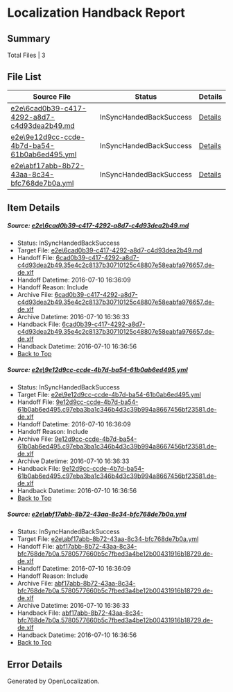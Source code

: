 # <a name='report-top'></a> Localization Handback Report

## Summary
 Total Files | 3

## File List
 Source File | Status | Details 
 ----------- | ------ | ------- 
 [e2e\6cad0b39-c417-4292-a8d7-c4d93dea2b49.md](https://github.com/OpenLocalizationTestOrg/oltest/blob/1c9eeb20aee5d4e5fb5a4757c4c401bfd83326c4/e2e/6cad0b39-c417-4292-a8d7-c4d93dea2b49.md) | InSyncHandedBackSuccess | [Details](#04fa9bf87b91c7d066c73e8a57243f86b52c8e7a1)
 [e2e\9e12d9cc-ccde-4b7d-ba54-61b0ab6ed495.yml](https://github.com/OpenLocalizationTestOrg/oltest/blob/1c9eeb20aee5d4e5fb5a4757c4c401bfd83326c4/e2e/9e12d9cc-ccde-4b7d-ba54-61b0ab6ed495.yml) | InSyncHandedBackSuccess | [Details](#6aff7aa24cee48849abdd0fd2542d653b27b2bb93)
 [e2e\abf17abb-8b72-43aa-8c34-bfc768de7b0a.yml](https://github.com/OpenLocalizationTestOrg/oltest/blob/1c9eeb20aee5d4e5fb5a4757c4c401bfd83326c4/e2e/abf17abb-8b72-43aa-8c34-bfc768de7b0a.yml) | InSyncHandedBackSuccess | [Details](#b075af9fa83a1d465fe6743592fe77b8adeeb3164)

## Item Details
##### <a name='04fa9bf87b91c7d066c73e8a57243f86b52c8e7a1'></a> Source: [e2e\6cad0b39-c417-4292-a8d7-c4d93dea2b49.md](https://github.com/OpenLocalizationTestOrg/oltest/blob/1c9eeb20aee5d4e5fb5a4757c4c401bfd83326c4/e2e/6cad0b39-c417-4292-a8d7-c4d93dea2b49.md)
* Status: InSyncHandedBackSuccess
* Target File: [e2e\6cad0b39-c417-4292-a8d7-c4d93dea2b49.md](https://github.com/OpenLocalizationTestOrg/oltest-dede-fly/blob/cbd31ef96e5b9132763920918c5b3bbf454a1b32/e2e/6cad0b39-c417-4292-a8d7-c4d93dea2b49.md)
* Handoff File: [6cad0b39-c417-4292-a8d7-c4d93dea2b49.35e4c2c8137b30710125c48807e58eabfa976657.de-de.xlf](https://github.com/OpenLocalizationTestOrg/olhandoff-e2e/blob/7749b8e1794a3b9a6635b0059d81a1908f9d6ae9/ol-handoff/OpenLocalizationTestOrg/oltest-dede-fly/ci/ht/6cad0b39-c417-4292-a8d7-c4d93dea2b49.35e4c2c8137b30710125c48807e58eabfa976657.de-de.xlf)
* Handoff Datetime: 2016-07-10 16:36:09
* Handoff Reason: Include
* Archive File: [6cad0b39-c417-4292-a8d7-c4d93dea2b49.35e4c2c8137b30710125c48807e58eabfa976657.de-de.xlf](https://github.com/OpenLocalizationTestOrg/olhandoff-e2e/blob/4b7633a70c9c1f2f3b23167228c36c54185bf015/ol-archive/OpenLocalizationTestOrg/oltest-dede-fly/ci/ht/6cad0b39-c417-4292-a8d7-c4d93dea2b49.35e4c2c8137b30710125c48807e58eabfa976657.de-de.xlf)
* Archive Datetime: 2016-07-10 16:36:33
* Handback File: [6cad0b39-c417-4292-a8d7-c4d93dea2b49.35e4c2c8137b30710125c48807e58eabfa976657.de-de.xlf](https://github.com/OpenLocalizationTestOrg/olhandback-e2e/blob/c8bff3cd63282c9ecc8ec03dfb4a57d0c71001eb/ol-handback/OpenLocalizationTestOrg/oltest-dede-fly/ci/ht/6cad0b39-c417-4292-a8d7-c4d93dea2b49.35e4c2c8137b30710125c48807e58eabfa976657.de-de.xlf)
* Handback Datetime: 2016-07-10 16:36:56
* [Back to Top](#report-top)

##### <a name='6aff7aa24cee48849abdd0fd2542d653b27b2bb93'></a> Source: [e2e\9e12d9cc-ccde-4b7d-ba54-61b0ab6ed495.yml](https://github.com/OpenLocalizationTestOrg/oltest/blob/1c9eeb20aee5d4e5fb5a4757c4c401bfd83326c4/e2e/9e12d9cc-ccde-4b7d-ba54-61b0ab6ed495.yml)
* Status: InSyncHandedBackSuccess
* Target File: [e2e\9e12d9cc-ccde-4b7d-ba54-61b0ab6ed495.yml](https://github.com/OpenLocalizationTestOrg/oltest-dede-fly/blob/cbd31ef96e5b9132763920918c5b3bbf454a1b32/e2e/9e12d9cc-ccde-4b7d-ba54-61b0ab6ed495.yml)
* Handoff File: [9e12d9cc-ccde-4b7d-ba54-61b0ab6ed495.c97eba3ba1c346b4d3c39b994a8667456bf23581.de-de.xlf](https://github.com/OpenLocalizationTestOrg/olhandoff-e2e/blob/7749b8e1794a3b9a6635b0059d81a1908f9d6ae9/ol-handoff/OpenLocalizationTestOrg/oltest-dede-fly/ci/ht/9e12d9cc-ccde-4b7d-ba54-61b0ab6ed495.c97eba3ba1c346b4d3c39b994a8667456bf23581.de-de.xlf)
* Handoff Datetime: 2016-07-10 16:36:09
* Handoff Reason: Include
* Archive File: [9e12d9cc-ccde-4b7d-ba54-61b0ab6ed495.c97eba3ba1c346b4d3c39b994a8667456bf23581.de-de.xlf](https://github.com/OpenLocalizationTestOrg/olhandoff-e2e/blob/4b7633a70c9c1f2f3b23167228c36c54185bf015/ol-archive/OpenLocalizationTestOrg/oltest-dede-fly/ci/ht/9e12d9cc-ccde-4b7d-ba54-61b0ab6ed495.c97eba3ba1c346b4d3c39b994a8667456bf23581.de-de.xlf)
* Archive Datetime: 2016-07-10 16:36:33
* Handback File: [9e12d9cc-ccde-4b7d-ba54-61b0ab6ed495.c97eba3ba1c346b4d3c39b994a8667456bf23581.de-de.xlf](https://github.com/OpenLocalizationTestOrg/olhandback-e2e/blob/c8bff3cd63282c9ecc8ec03dfb4a57d0c71001eb/ol-handback/OpenLocalizationTestOrg/oltest-dede-fly/ci/ht/9e12d9cc-ccde-4b7d-ba54-61b0ab6ed495.c97eba3ba1c346b4d3c39b994a8667456bf23581.de-de.xlf)
* Handback Datetime: 2016-07-10 16:36:56
* [Back to Top](#report-top)

##### <a name='b075af9fa83a1d465fe6743592fe77b8adeeb3164'></a> Source: [e2e\abf17abb-8b72-43aa-8c34-bfc768de7b0a.yml](https://github.com/OpenLocalizationTestOrg/oltest/blob/1c9eeb20aee5d4e5fb5a4757c4c401bfd83326c4/e2e/abf17abb-8b72-43aa-8c34-bfc768de7b0a.yml)
* Status: InSyncHandedBackSuccess
* Target File: [e2e\abf17abb-8b72-43aa-8c34-bfc768de7b0a.yml](https://github.com/OpenLocalizationTestOrg/oltest-dede-fly/blob/cbd31ef96e5b9132763920918c5b3bbf454a1b32/e2e/abf17abb-8b72-43aa-8c34-bfc768de7b0a.yml)
* Handoff File: [abf17abb-8b72-43aa-8c34-bfc768de7b0a.5780577660b5c7fbed3a4be12b00431916b18729.de-de.xlf](https://github.com/OpenLocalizationTestOrg/olhandoff-e2e/blob/7749b8e1794a3b9a6635b0059d81a1908f9d6ae9/ol-handoff/OpenLocalizationTestOrg/oltest-dede-fly/ci/ht/abf17abb-8b72-43aa-8c34-bfc768de7b0a.5780577660b5c7fbed3a4be12b00431916b18729.de-de.xlf)
* Handoff Datetime: 2016-07-10 16:36:09
* Handoff Reason: Include
* Archive File: [abf17abb-8b72-43aa-8c34-bfc768de7b0a.5780577660b5c7fbed3a4be12b00431916b18729.de-de.xlf](https://github.com/OpenLocalizationTestOrg/olhandoff-e2e/blob/4b7633a70c9c1f2f3b23167228c36c54185bf015/ol-archive/OpenLocalizationTestOrg/oltest-dede-fly/ci/ht/abf17abb-8b72-43aa-8c34-bfc768de7b0a.5780577660b5c7fbed3a4be12b00431916b18729.de-de.xlf)
* Archive Datetime: 2016-07-10 16:36:33
* Handback File: [abf17abb-8b72-43aa-8c34-bfc768de7b0a.5780577660b5c7fbed3a4be12b00431916b18729.de-de.xlf](https://github.com/OpenLocalizationTestOrg/olhandback-e2e/blob/c8bff3cd63282c9ecc8ec03dfb4a57d0c71001eb/ol-handback/OpenLocalizationTestOrg/oltest-dede-fly/ci/ht/abf17abb-8b72-43aa-8c34-bfc768de7b0a.5780577660b5c7fbed3a4be12b00431916b18729.de-de.xlf)
* Handback Datetime: 2016-07-10 16:36:56
* [Back to Top](#report-top)


## Error Details

Generated by OpenLocalization.
